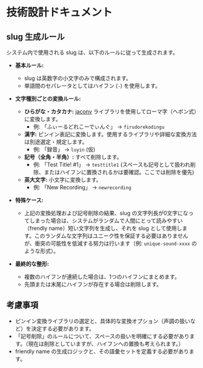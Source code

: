 # 技術設計ドキュメント

## slug 生成ルール

システム内で使用される slug は、以下のルールに従って生成されます。

- **基本ルール:**
    - slug は英数字の小文字のみで構成されます。
    - 単語間のセパレータとしてはハイフン (`-`) を使用します。

- **文字種別ごとの変換ルール:**
    - **ひらがな・カタカナ:** [jaconv](https://pypi.org/project/jaconv/) ライブラリを使用してローマ字（ヘボン式）に変換します。
        - 例: 「ふぃーるどれこーでぃんぐ」 → `firudorekodingu`
    - **漢字:** ピンイン表記に変換します。使用するライブラリや詳細な変換方法は別途選定・規定します。
        - 例: 「録音」 → `luyin` (仮)
    - **記号（全角・半角）:** すべて削除します。
        - 例: 「Test Title! #1」 → `testtitle1` (スペースも記号として扱われ削除、またはハイフンに置換されるかは要確認。ここでは削除を優先)
    - **英大文字:** 小文字に変換します。
        - 例: 「New Recording」 → `newrecording`

- **特殊ケース:**
    - 上記の変換処理および記号削除の結果、slug の文字列長が0文字になってしまった場合は、システムがランダムで人間にとって読みやすい（frendly name）短い文字列を生成し、それを slug として使用します。このランダムな文字列はユニーク性を保証する必要はありませんが、衝突の可能性を低減する努力は行います（例: `unique-sound-xxxx` のような形式）。

- **最終的な整形:**
    - 複数のハイフンが連続した場合は、1つのハイフンにまとめます。
    - 先頭または末尾にハイフンが存在する場合は削除します。

## 考慮事項

- ピンイン変換ライブラリの選定と、具体的な変換オプション（声調の扱いなど）を決定する必要があります。
- 「記号削除」のルールについて、スペースの扱いを明確にする必要があります。（現在は削除としていますが、ハイフンへの置換も考えられます。）
- friendly name の生成ロジックと、その語彙セットを定義する必要があります。 
